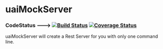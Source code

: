 # uaiMockServer

### CodeStatus ---> [![Build Status](https://travis-ci.org/uaihebert/uaiMockServer.svg?branch=master)](https://travis-ci.org/uaihebert/uaiMockServer) [![Coverage Status](https://img.shields.io/coveralls/uaihebert/uaiMockServer.svg)](https://coveralls.io/r/uaihebert/uaiMockServer?branch=master)

uaiMockServer will create a Rest Server for you with only one command line.